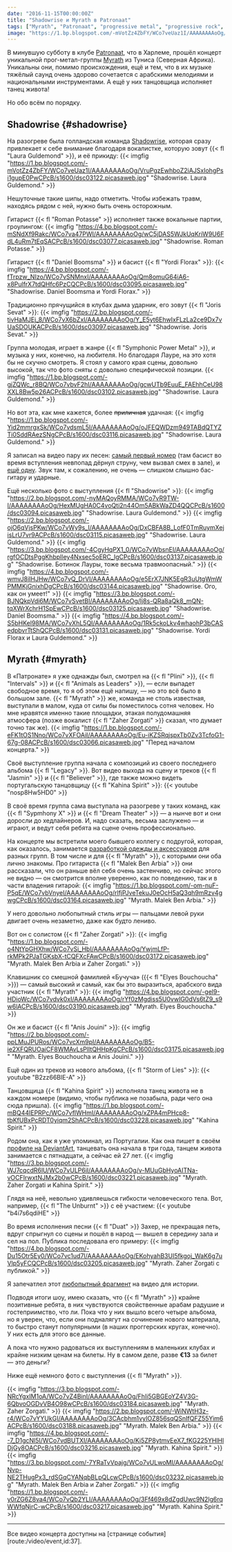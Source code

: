 ```yaml
---
date: "2016-11-15T00:00:00Z"
title: "Shadowrise и Myrath в Patronaat"
tags: ["Myrath", "Patronaat", "progressive metal", "progressive rock", "Shadowrise", "музыка", "Нидерланды", "Харлем"]
image: "https://1.bp.blogspot.com/-mVotZz4ZbFY/WCo7veUaz1I/AAAAAAAAoOg/VruPgzEwhboZ2iAJSxIohgPsi1gupE0PwCPcB/s1600/dsc03122.picasaweb.jpg"
---
```


В минувшую субботу в клубе [Patronaat](http://www.patronaat.nl/), что в Харлеме, прошёл концерт уникальной прог-метал-группы [Myrath](http://www.myrath.com/) из Туниса (Северная Африка). Уникальны они, помимо происхождения, ещё и тем, что в их музыке тяжёлый саунд очень здорово сочетается с арабскими мелодиями и национальными инструментами. А ещё у них танцовщица исполняет танец живота!

Но обо всём по порядку.

<!--more-->

## Shadowrise {#shadowrise}

На разогреве была голландская команда [Shadowrise](http://shadowrise.nl/), которая сразу привлекает к себе внимание благодаря вокалистке, которую зовут {{< fl "Laura Guldemond" >}}, и её прикиду:
{{< imgfig "https://1.bp.blogspot.com/-mVotZz4ZbFY/WCo7veUaz1I/AAAAAAAAoOg/VruPgzEwhboZ2iAJSxIohgPsi1gupE0PwCPcB/s1600/dsc03122.picasaweb.jpg" "Shadowrise. Laura Guldemond." >}}

Нешуточные такие шипы, надо отметить. Чтобы избежать травм, находясь рядом с ней, нужно быть очень осторожным.

Гитарист {{< fl "Roman Potasse" >}} исполняет также вокальные партии, гроулингом:
{{< imgfig "https://4.bp.blogspot.com/-mSNdXf9Rakc/WCo7va47PWI/AAAAAAAAoOg/wC5jDAS5WJkUqKriW9U6FdL4uRm7tEqSACPcB/s1600/dsc03077.picasaweb.jpg" "Shadowrise. Roman Potasse." >}}

Гитарист {{< fl "Daniel Boomsma" >}} и басист {{< fl "Yordi Florax" >}}:
{{< imgfig "https://4.bp.blogspot.com/-fTrpzw_NIzo/WCo7vSNMnxI/AAAAAAAAoOg/Qm8omuG64iA6-x8PulfrX7tdQHfc6PzCQCPcB/s1600/dsc03095.picasaweb.jpg" "Shadowrise. Daniel Boomsma и Yordi Florax." >}}

Традиционно прячущийся в клубах дыма ударник, его зовут {{< fl "Joris Sevat" >}}:
{{< imgfig "https://2.bp.blogspot.com/-tivHaMJEj_8/WCo7vX6bZxI/AAAAAAAAoOg/Y_E5yt6EhwIxFLzLa2ce9Dx7vUaSDOUKACPcB/s1600/dsc03097.picasaweb.jpg" "Shadowrise. Joris Sevat." >}}

Группа молодая,  играет в жанре {{< fl "Symphonic Power Metal" >}}, и музыка у них, конечно, на любителя. Но благодаря Лауре, на это хотя бы не скучно смотреть. Я стоял у самого края сцены, довольно высокой, так что фото сняты с довольно специфической позиции.
{{< imgfig "https://1.bp.blogspot.com/-gjZQWc_r8BQ/WCo7vbvF2hI/AAAAAAAAoOg/gcwUTb9EuuE_FAEhhCeU98XXL8Bw5p26ACPcB/s1600/dsc03102.picasaweb.jpg" "Shadowrise. Laura Guldemond." >}}

Но вот эта, как мне кажется, более ~~приличная~~ удачная:
{{< imgfig "https://1.bp.blogspot.com/-Yid2mmrgxSk/WCo7vdsmL5I/AAAAAAAAoOg/oJFEQWDzm949TABdQTYZTi0SddRAezSNgCPcB/s1600/dsc03116.picasaweb.jpg" "Shadowrise. Laura Guldemond." >}}

Я записал на видео пару их песен: [самый первый номер](https://www.youtube.com/watch?v=DrtF06SLs00) (там басист во время вступления невпопад дёрнул струну, чем вызвал смех в зале), и [ещё одну](https://www.youtube.com/watch?v=3GdVtPuQPeE). Звук там, к сожалению, не очень — слишком слышно бас-гитару и ударные.

Ещё несколько фото с выступления {{< fl "Shadowrise" >}}:
{{< imgfig "https://2.bp.blogspot.com/-nyMAQoyRMMA/WCo7vR9TW-I/AAAAAAAAoOg/HexMUgHA0C4voQti2n44Om5ABkWaZD4QQCPcB/s1600/dsc03094.picasaweb.jpg" "Shadowrise. Laura Guldemond." >}}
{{< imgfig "https://2.bp.blogspot.com/-ojO6qVjsPKw/WCo7vWy9s_I/AAAAAAAAoOg/DxCBFA8B_LofF0TmRuymXejisLrU7vr9ACPcB/s1600/dsc03115.picasaweb.jpg" "Shadowrise. Laura Guldemond." >}}
{{< imgfig "https://3.bp.blogspot.com/-4CgyHqPX1_0/WCo7vWbsnEI/AAAAAAAAoOg/rgfOCDtsPggKhbpIley4Nxsec5oERC_IgCPcB/s1600/dsc03137.picasaweb.jpg" "Shadowrise. Ботинок Лауры, тоже весьма травмоопасный." >}}
{{< imgfig "https://4.bp.blogspot.com/-wmvJ8iIHJHw/WCo7vQ_DrVI/AAAAAAAAoOg/e5ErX7JNK5EgR3uUtgWmWPMMKjGnixhDgCPcB/s1600/dsc03144.picasaweb.jpg" "Shadowrise. Ого, как он умеет!" >}}
{{< imgfig "https://3.bp.blogspot.com/-BJNQkpVdi6M/WCo7vSvetBI/AAAAAAAAoOg/lj8s-QRa8aQk8_mQN-tqXWrXchrH1SpEwCPcB/s1600/dsc03125.picasaweb.jpg" "Shadowrise. Daniel Boomsma." >}}
{{< imgfig "https://4.bp.blogspot.com/-S5bHKel98MA/WCo7vXhL5QI/AAAAAAAAoOg/1Rk5ckoLkv4whaohP3bCASedpbvrTtShQCPcB/s1600/dsc03131.picasaweb.jpg" "Shadowrise. Yordi Florax и Laura Guldemond." >}}

## Myrath {#myrath}

В «Патронате» я уже однажды был, смотрел на {{< fl "Plini" >}}, {{< fl "Intervals" >}} и {{< fl "Animals as Leaders" >}}, — если выпадет свободное время, то я об этом ещё напишу, — но это всё было в большом зале. {{< fl "Myrath" >}} же, команда не столь известная, выступали в малом, куда от силы бы поместилось сотня человек. Но мне нравятся именно такие площадки, этакая полудомашняя атмосфера (позже вокалист {{< fl "Zaher Zorgati" >}} сказал, что думает точно так же).
{{< imgfig "https://1.bp.blogspot.com/-eFK1tOS1Nno/WCo7vXFOAiI/AAAAAAAAoOg/Eu-iKZSRqjspxTb0Zv3TcfoG1-67g-08ACPcB/s1600/dsc03066.picasaweb.jpg" "Перед началом концерта." >}}

Своё выступление группа начала с композиций из своего последнего альбома {{< fl "Legacy" >}}. Вот видео выхода на сцену и треков {{< fl "Jasmin" >}} и {{< fl "Believer" >}}, где также можно видеть португальскую танцовщицу {{< fl "Kahina Spirit" >}}:
{{< youtube "nosp8Hw5HD0" >}}

В своё время группа сама выступала на разогреве у таких команд, как {{< fl "Sypmhony X" >}} и {{< fl "Dream Theater" >}} — а нынче вот и они доросли до хедлайнеров. И, надо сказать, весьма заслужено — и играют, и ведут себя ребята на сцене очень профессионально.

На концерте мы встретили моего бывшего коллегу с подругой, которая, как оказалось, занимается [разработкой одежды и аксессуаров](http://www.hayatom.com/) для разных групп. В том числе и для {{< fl "Myrath" >}}, с которыми они оба лично знакомы. Про гитариста {{< fl "Malek Ben Arbia" >}} они рассказали, что он раньше вёл себя очень застенчиво, но сейчас этого не видно — он смотрится вполне уверенно, как по поведению, так и в части владения гитарой:
{{< imgfig "https://1.bp.blogspot.com/-om-nuF-P5qE/WCo7vbVnyeI/AAAAAAAAoOg/rlfjPJveTekuJ0eOcH5aQ3qh9mRzv4gwgCPcB/s1600/dsc03164.picasaweb.jpg" "Myrath. Malek Ben Arbia." >}}

У него довольно любопытный стиль игры — пальцами левой руки двигает очень незаметно, даже как будто лениво.

Вот он с солистом {{< fl "Zaher Zorgati" >}}:
{{< imgfig "https://1.bp.blogspot.com/-o4NtYpGHXhw/WCo7vSi_HbI/AAAAAAAAoOg/YwjmLfP-rkMPk2PJaTGKsbX-tCQFXcFAwCPcB/s1600/dsc03172.picasaweb.jpg" "Myrath. Malek Ben Arbia и Zaher Zorgati." >}}

Клавишник со смешной фамилией «Бучуча» ({{< fl "Elyes Bouchoucha" >}}) — самый высокий и самый, как бы это выразиться, арабского вида участник {{< fl "Myrath" >}}:
{{< imgfig "https://4.bp.blogspot.com/-gel9-HDioWc/WCo7vdvk0xI/AAAAAAAAoOg/rYf0zMgdiss5U0vwIG0dVs6tZ9_s9w6lACPcB/s1600/dsc03190.picasaweb.jpg" "Myrath. Elyes Bouchoucha." >}}

Он же и басист {{< fl "Anis Jouini" >}}:
{{< imgfig "https://2.bp.blogspot.com/-ppLMuJPURos/WCo7vcXm9pI/AAAAAAAAoOg/B5-ie2XFQRUOaiCF8WMAvLsPlItQHHpKgCPcB/s1600/dsc03175.picasaweb.jpg" "Myrath. Elyes Bouchoucha и Anis Jouini." >}}

Ещё один из треков из нового альбома, {{< fl "Storm of Lies" >}}:
{{< youtube "B2zz66BlE-A" >}}

Танцовщица {{< fl "Kahina Spirit" >}} исполняла танец живота не в каждом номере (видимо, чтобы публика не позабыла, ради чего она сюда пришла).
{{< imgfig "https://1.bp.blogspot.com/-mBQ44IEPRPc/WCo7vflWHmI/AAAAAAAAoOg/xZPA4mPHcp8-tbKfUBxPcRDT0yiqm2ShACPcB/s1600/dsc03228.picasaweb.jpg" "Kahina Spirit." >}}

Родом она, как я уже упоминал, из Португалии. Как она пишет в своём [профиле на DeviantArt](http://kahinaspirit.deviantart.com/), танцевать она начала в три года, танцем живота занимается с пятнадцати, а сейчас ей 27 лет.
{{< imgfig "https://3.bp.blogspot.com/-WJ7cqcdR6lU/WCo7vULP6iI/AAAAAAAAoOg/v-MUuGbHyoAITNa-vOCFIrwxtNJMx2b0wCPcB/s1600/dsc03221.picasaweb.jpg" "Myrath. Zaher Zorgati и Kahina Spirit." >}}

Глядя на неё, невольно удивляешься гибкости человеческого тела. Вот, например, {{< fl "The Unburnt" >}} с её участием:
{{< youtube "b4i7s6qdiHE" >}}

Во время исполнения песни {{< fl "Duat" >}} Захер, не прекращая петь, вдруг спрыгнул со сцены и пошёл в народ — вышел в середину зала и сел на пол. Публика последовала его примеру:
{{< imgfig "https://4.bp.blogspot.com/-Du15Otr5Ey0/WCo7vc1ud7I/AAAAAAAAoOg/EKohyahB3UI5fkgoj_WaK6g7uVlp5yFCQCPcB/s1600/dsc03205.picasaweb.jpg" "Myrath. Zaher Zorgati с публикой." >}}

Я запечатлел этот [любопытный фрагмент](https://www.youtube.com/watch?v=3BQBnx7WioM) на видео для истории.

Подводя итоги шоу, имею сказать, что {{< fl "Myrath" >}} крайне позитивные ребята, в них чувствуются свойственные арабам радушие и гостеприимство, что ли. Пока что у них вышло всего четыре альбома, но я уверен, что, если они подналягут на сочинение нового материала, то быстро станут популярными (в наших проггерских кругах, конечно). У них есть для этого все данные.

А пока что нужно радоваться их выступлениям в маленьких клубах и крайне низким ценам на билеты. Ну в самом деле, разве **€13** за билет — это деньги?

Ниже ещё немного фото с выступления {{< fl "Myrath" >}}.

{{< imgfig "https://3.bp.blogspot.com/-NRcYgxIM1oA/WCo7vZ4BinI/AAAAAAAAoOg/FhIi5GBGEoYZ4V3G-6QbvoOGDvVB4O98wCPcB/s1600/dsc03184.picasaweb.jpg" "Myrath. Zaher Zorgati." >}}
{{< imgfig "https://2.bp.blogspot.com/-WiNWtH3z-r4/WCo7vYYUkGI/AAAAAAAAoOg/3CAcbhm1vyIOZ856sqQSnIfQFZ55Yim6ACPcB/s1600/dsc03188.picasaweb.jpg" "Myrath. Malek Ben Arbia." >}}
{{< imgfig "https://4.bp.blogspot.com/--7_D1gcNl5I/WCo7vdBUTXI/AAAAAAAAoOg/Ki5ZP8ytmvEeX7_fKG225YHlHlDjGy8OACPcB/s1600/dsc03216.picasaweb.jpg" "Myrath. Kahina Spirit." >}}
{{< imgfig "https://3.bp.blogspot.com/-7YRaTvVpajg/WCo7vULwoMI/AAAAAAAAoOg/Nvp-NE2THugPx3_rdSGqCYANqbBLpQLcwCPcB/s1600/dsc03232.picasaweb.jpg" "Myrath. Malek Ben Arbia и Zaher Zorgati." >}}
{{< imgfig "https://1.bp.blogspot.com/-y0rZG6Z8va4/WCo7vQb2YLI/AAAAAAAAoOg/3Ff469x8dZgdUwc9N2lg6rqWWfqNjrC-wCPcB/s1600/dsc03217.picasaweb.jpg" "Myrath. Kahina Spirit." >}}

---

Все видео концерта доступны на [странице события][route:/video/event,id:37].
